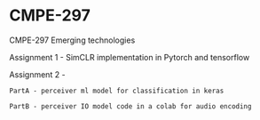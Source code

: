 # CMPE-297
CMPE-297 Emerging technologies

Assignment 1 - SimCLR implementation in Pytorch and tensorflow

Assignment 2 - 
  
    PartA - perceiver ml model for classification in keras
  
    PartB - perceiver IO model code in a colab for audio encoding
